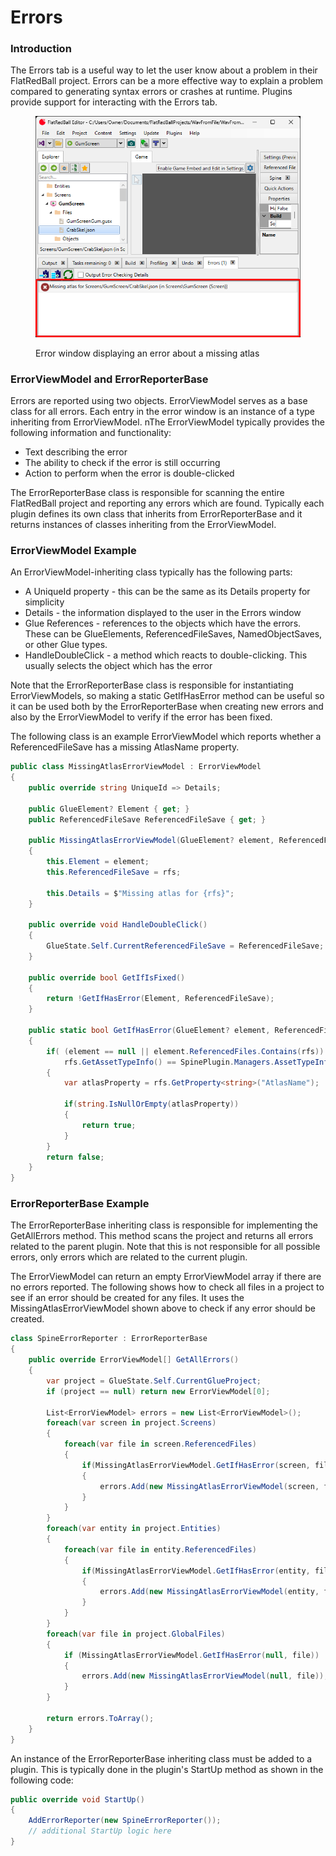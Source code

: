 # Errors

### Introduction

The Errors tab is a useful way to let the user know about a problem in their FlatRedBall project. Errors can be a more effective way to explain a problem compared to generating syntax errors or crashes at runtime. Plugins provide support for interacting with the Errors tab.

<figure><img src="../../.gitbook/assets/image (5) (1).png" alt=""><figcaption><p>Error window displaying an error about a missing atlas</p></figcaption></figure>

### ErrorViewModel and ErrorReporterBase

Errors are reported using two objects. ErrorViewModel serves as a base class for all errors. Each entry in the error window is an instance of a type inheriting from ErrorViewModel. nThe ErrorViewModel typically provides the following information and functionality:

* Text describing the error
* The ability to check if the error is still occurring
* Action to perform when the error is double-clicked

The ErrorReporterBase class is responsible for scanning the entire FlatRedBall project and reporting any errors which are found. Typically each plugin defines its own class that inherits from ErrorReporterBase and it returns instances of classes inheriting from the ErrorViewModel.

### ErrorViewModel Example

An ErrorViewModel-inheriting class typically has the following parts:

* A UniqueId property - this can be the same as its Details property for simplicity
* Details - the information displayed to the user in the Errors window
* Glue References - references to the objects which have the errors. These can be GlueElements, ReferencedFileSaves, NamedObjectSaves, or other Glue types.
* HandleDoubleClick - a method which reacts to double-clicking. This usually selects the object which has the error

Note that the ErrorReporterBase class is responsible for instantiating ErrorViewModels, so making a static GetIfHasError method can be useful so it can be used both by the ErrorReporterBase when creating new errors and also by the ErrorViewModel to verify if the error has been fixed.

The following class is an example ErrorViewModel which reports whether a ReferencedFileSave has a missing AtlasName property.

```csharp
public class MissingAtlasErrorViewModel : ErrorViewModel
{
    public override string UniqueId => Details;

    public GlueElement? Element { get; }
    public ReferencedFileSave ReferencedFileSave { get; }

    public MissingAtlasErrorViewModel(GlueElement? element, ReferencedFileSave rfs)
    {
        this.Element = element;
        this.ReferencedFileSave = rfs;

        this.Details = $"Missing atlas for {rfs}";
    }

    public override void HandleDoubleClick()
    {
        GlueState.Self.CurrentReferencedFileSave = ReferencedFileSave;
    }

    public override bool GetIfIsFixed()
    {
        return !GetIfHasError(Element, ReferencedFileSave);
    }

    public static bool GetIfHasError(GlueElement? element, ReferencedFileSave rfs)
    {
        if( (element == null || element.ReferencedFiles.Contains(rfs)) && 
            rfs.GetAssetTypeInfo() == SpinePlugin.Managers.AssetTypeInfoManager.SpineDrawableBatchAssetTypeInfo)
        {
            var atlasProperty = rfs.GetProperty<string>("AtlasName");

            if(string.IsNullOrEmpty(atlasProperty))
            {
                return true;
            }
        }
        return false;
    }
}
```

### ErrorReporterBase Example

The ErrorReporterBase inheriting class is responsible for implementing the GetAllErrors method. This method scans the project and returns all errors related to the parent plugin. Note that this is not responsible for all possible errors, only errors which are related to the current plugin.

The ErrorViewModel can return an empty ErrorViewModel array if there are no errors reported. The following shows how to check all files in a project to see if an error should be created for any files. It uses the MissingAtlasErrorViewModel shown above to check if any error should be created.

```csharp
class SpineErrorReporter : ErrorReporterBase
{
    public override ErrorViewModel[] GetAllErrors()
    {
        var project = GlueState.Self.CurrentGlueProject;
        if (project == null) return new ErrorViewModel[0];

        List<ErrorViewModel> errors = new List<ErrorViewModel>();
        foreach(var screen in project.Screens)
        {
            foreach(var file in screen.ReferencedFiles)
            {
                if(MissingAtlasErrorViewModel.GetIfHasError(screen, file))
                {
                    errors.Add(new MissingAtlasErrorViewModel(screen, file));
                }
            }
        }
        foreach(var entity in project.Entities)
        {
            foreach(var file in entity.ReferencedFiles)
            {
                if(MissingAtlasErrorViewModel.GetIfHasError(entity, file))
                {
                    errors.Add(new MissingAtlasErrorViewModel(entity, file));
                }
            }
        }
        foreach(var file in project.GlobalFiles)
        {
            if (MissingAtlasErrorViewModel.GetIfHasError(null, file))
            {
                errors.Add(new MissingAtlasErrorViewModel(null, file));
            }
        }

        return errors.ToArray();
    }
}
```

An instance of the ErrorReporterBase inheriting class must be added to a plugin. This is typically done in the plugin's StartUp method as shown in the following code:

```csharp
public override void StartUp()
{
    AddErrorReporter(new SpineErrorReporter());
    // additional StartUp logic here
}

```
